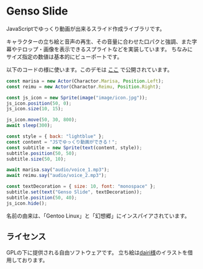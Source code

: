 # Genso Slide
JavaScriptでゆっくり動画が出来るスライド作成ライブラリです。

キャラクターの立ち絵と音声の再生、その音量に合わせた口パクと強調、また字幕やテロップ・画像を表示できるスプライトなどを実装しています。
ちなみにサイズ指定の数値は基本的にビューポートです。

以下のコードの様に使います。このデモは [ここ](https://kajizukataichi.github.io/genso-slide/test) で公開されています。
```javascript
const marisa = new Actor(Charactor.Marisa, Position.Left);
const reimu = new Actor(Charactor.Reimu, Position.Right);

const js_icon = new Sprite(image("image/icon.jpg"));
js_icon.position(50, 0);
js_icon.size(10, 15);

js_icon.move(50, 30, 800);
await sleep(300);

const style = { back: "lightblue" };
const content = "JSでゆっくり動画ができる！";
const subtitle = new Sprite(text(content, style));
subtitle.position(50, 50);
subtitle.size(50, 10);

await marisa.say("audio/voice_1.mp3");
await reimu.say("audio/voice_2.mp3");

const textDecoration = { size: 10, font: "monospace" };
subtitle.set(text("Genso Slide", textDecoration));
subtitle.position(50, 40);
js_icon.hide();
```

名前の由来は、「Gentoo Linux」と「幻想郷」にインスパイアされています。

## ライセンス
GPLの下に提供される自由ソフトウェアです。
立ち絵は[dairi様](https://www.pixiv.net/users/4920496)のイラストを借用しております。
